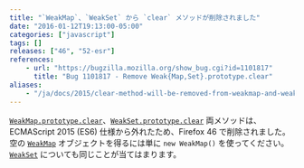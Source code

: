 ```yaml
---
title: "`WeakMap`、`WeakSet` から `clear` メソッドが削除されました"
date: "2016-01-12T19:13:00-05:00"
categories: ["javascript"]
tags: []
releases: ["46", "52-esr"]
references:
    - url: "https://bugzilla.mozilla.org/show_bug.cgi?id=1101817"
      title: "Bug 1101817 - Remove Weak{Map,Set}.prototype.clear"
aliases:
    - "/ja/docs/2015/clear-method-will-be-removed-from-weakmap-and-weakset/"
---
```

[`WeakMap.prototype.clear`](https://developer.mozilla.org/docs/Web/JavaScript/Reference/Global_Objects/WeakMap/clear)、[`WeakSet.prototype.clear`](https://developer.mozilla.org/docs/Web/JavaScript/Reference/Global_Objects/WeakSet/clear) 両メソッドは、ECMAScript 2015 (ES6) 仕様から外れたため、Firefox 46 で削除されました。空の [`WeakMap`](https://developer.mozilla.org/docs/Web/JavaScript/Reference/Global_Objects/WeakMap) オブジェクトを得るには単に `new WeakMap()` を使ってください。[`WeakSet`](https://developer.mozilla.org/docs/Web/JavaScript/Reference/Global_Objects/WeakSet) についても同じことが当てはまります。
